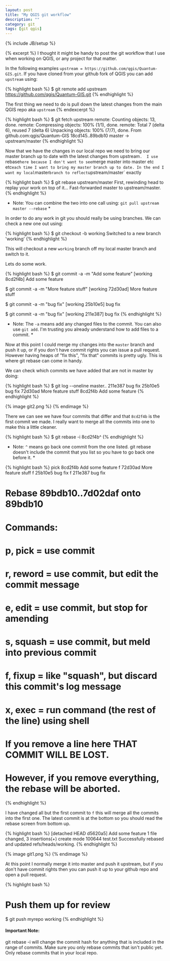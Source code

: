 ```yaml
---
layout: post
title: "My QGIS git workflow"
description: ""
category: git
tags: [git qgis]
---
```

{% include JB/setup %}

{% excerpt %}
I thought it might be handy to post the git workflow that I use when working on QGIS, or any project for that matter.

In the following examples `upstream = https://github.com/qgis/Quantum-GIS.git`.  If you have cloned from your github fork of QGIS you can add `upstream` using:

{% highlight bash %}
$ git remote add upstream https://github.com/qgis/Quantum-GIS.git
{% endhighlight %}

The first thing we need to do is pull down the latest changes from the main QGIS repo aka `upstream` 
{% endexcerpt %}

{% highlight bash %}
$ git fetch upstream
remote: Counting objects: 13, done.
remote: Compressing objects: 100% (1/1), done.
remote: Total 7 (delta 6), reused 7 (delta 6)
Unpacking objects: 100% (7/7), done.
From github.com:qgis/Quantum-GIS
   18cd145..89bdb10  master     -> upstream/master
{% endhighlight %}

Now that we have the changes in our local repo we need to bring our master branch up to date with the latest changes from upstream`.  I use `rebase` here because I don't want to see `merge master into master etc etc` each time I want to bring my master branch up to date. In the end I want my local `master` branch to reflect `upstream/master` exactly  

{% highlight bash %}
$ git rebase upstream/master
First, rewinding head to replay your work on top of it...
Fast-forwarded master to upstream/master.
{% endhighlight %}

* Note: You can combine the two into one call using: `git pull upstream master --rebase` *

In order to do any work in git you should really be using branches.  We can check a new one out using:

{% highlight bash %}
$ git checkout -b working
Switched to a new branch 'working'
{% endhighlight %}

This will checkout a new `working` branch off my local master branch and switch to it.

Lets do some work.

{% highlight bash %}
$ git commit -a -m "Add some feature"
[working 8cd2f4b] Add some feature

$ git commit -a -m "More feature stuff"
[working 72d30ad] More feature stuff

$ git commit -a -m "bug fix"
[working 25b10e5] bug fix

$ git commit -a -m "bug fix"
[working 211e387] bug fix
{% endhighlight %}

* Note: The `-a` means add any changed files to the commit. You can also use `git add`. I'm trusting you already understand how to add files to a commit. *

Now at this point I could merge my changes into the `master` branch and push it up, or if you don't have commit rights you can issue a pull request. However having heaps of "fix this", "fix that" commits is pretty ugly.  This is where git rebase can come in handy.

We can check which commits we have added that are not in master by doing:

{% highlight bash %}
$ git log --oneline master..
211e387 bug fix
25b10e5 bug fix
72d30ad More feature stuff
8cd2f4b Add some feature
{% endhighlight %}

{% image git2.png %}
{% endimage %}

There we can see we have four commits that differ and that `8cd2f4b` is the first commit we made.  I really want to merge all the commits into one to make this a little cleaner.

{% highlight bash %}
$ git rebase -i 8cd2f4b^
{% endhighlight %}

* Note: `^` means go back one commit from the one listed.  git rebase doesn't include the commit that you list so you have to go back one before it. *

{% highlight bash %}
pick 8cd2f4b Add some feature
f 72d30ad More feature stuff
f 25b10e5 bug fix
f 211e387 bug fix

# Rebase 89bdb10..7d02daf onto 89bdb10
#
# Commands:
#  p, pick = use commit
#  r, reword = use commit, but edit the commit message
#  e, edit = use commit, but stop for amending
#  s, squash = use commit, but meld into previous commit
#  f, fixup = like "squash", but discard this commit's log message
#  x, exec = run command (the rest of the line) using shell
#
# If you remove a line here THAT COMMIT WILL BE LOST.
# However, if you remove everything, the rebase will be aborted.
{% endhighlight %}

I have changed all but the first commit to `f` this will merge all the commits into the first one. The latest commit is at the bottom so you should read the rebase screen from bottom up.

{% highlight bash %}
[detached HEAD d5620a5] Add some feature
 1 file changed, 3 insertions(+)
 create mode 100644 test.txt
Successfully rebased and updated refs/heads/working.
{% endhighlight %}

{% image git1.png %}
{% endimage %}

At this point I normally merge it into master and push it upstream, but if you don't have commit rights then you can push it up to your github repo and open a pull request.

{% highlight bash %}
# Push them up for review
$ git push myrepo working
{% endhighlight %}

<div class="alert alert-block"><h4>Important Note:</h4> <p>git rebase -i will change the commit hash for anything that is included in the range of commits. Make sure you only rebase commits that isn't public yet. Only rebase commits that in your local repo.</p></div>
